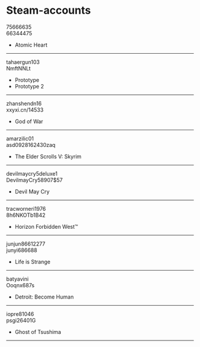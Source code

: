 # Steam-accounts

75666635<br />
66344475<br />
- Atomic Heart
***
tahaergun103<br />
NmftNNLt<br />
- Prototype
- Prototype 2
***
zhanshendn16<br />
xxyxi.cn/14533<br />
- God of War
***
amarzilic01<br />
asd0928162430zaq<br />
- The Elder Scrolls V: Skyrim
***
devilmaycry5deluxe1<br />
DevilmayCry58907$57<br />
- Devil May Cry
***
tracworneri1976<br />
8h6NKOTb1B42<br />
- Horizon Forbidden West™
***
junjun86612277<br />
junyi686688<br />
- Life is Strange
*** 
batyavini<br />
Ooqnx687s<br />
- Detroit: Become Human
***
iopre81046<br />
psgi26401G<br />
- Ghost of Tsushima
***
